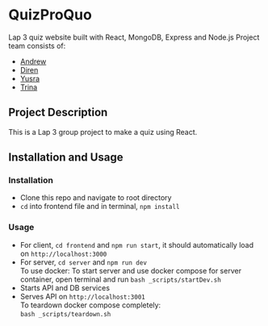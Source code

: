 # QuizProQuo
 Lap 3 quiz website built with React, MongoDB, Express and Node.js
 Project team consists of:
 * [Andrew](https://github.com/akennedy205)
 * [Diren](https://github.com/Dnayir)
 * [Yusra](https://github.com/yusra-tahir)
 * [Trina](https://github.com/trinayau)

## Project Description
This is a Lap 3 group project to make a quiz using React.
## Installation and Usage
### Installation
 * Clone this repo and navigate to root directory
 * `cd` into frontend file and in terminal, `npm install`
### Usage
 * For client, `cd frontend` and `npm run start`, it should automatically load on `http://localhost:3000`
 * For server, `cd server` and `npm run dev`  
 To use docker:
 To start server and use docker compose for server container,  open terminal and run `bash _scripts/startDev.sh`
 * Starts API and DB services
 * Serves API on `http://localhost:3001`  
To teardown docker compose completely:  
`bash _scripts/teardown.sh`




